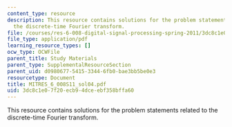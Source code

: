 ```yaml
---
content_type: resource
description: This resource contains solutions for the problem statements related to
  the discrete-time Fourier transform.
file: /courses/res-6-008-digital-signal-processing-spring-2011/3dc8c1e07f20ecb94dceebf358bffa60_MITRES_6_008S11_sol04.pdf
file_type: application/pdf
learning_resource_types: []
ocw_type: OCWFile
parent_title: Study Materials
parent_type: SupplementalResourceSection
parent_uid: d0980677-5415-3344-6fb0-bae3bb5be0e3
resourcetype: Document
title: MITRES_6_008S11_sol04.pdf
uid: 3dc8c1e0-7f20-ecb9-4dce-ebf358bffa60
---
```

This resource contains solutions for the problem statements related to the discrete-time Fourier transform.

